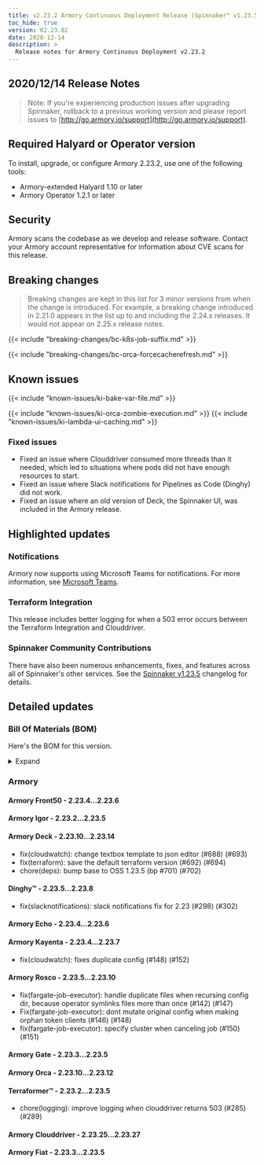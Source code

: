 ```yaml
---
title: v2.23.2 Armory Continuous Deployment Release (Spinnaker™ v1.23.5)
toc_hide: true
version: 02.23.02
date: 2020-12-14
description: >
  Release notes for Armory Continuous Deployment v2.23.2
---
```


## 2020/12/14 Release Notes

> Note: If you're experiencing production issues after upgrading Spinnaker, rollback to a previous working version and please report issues to [http://go.armory.io/support](http://go.armory.io/support).
## Required Halyard or Operator version

To install, upgrade, or configure Armory 2.23.2, use one of the following tools:

- Armory-extended Halyard 1.10 or later
- Armory Operator 1.2.1 or later

## Security

Armory scans the codebase as we develop and release software. Contact your Armory account representative for information about CVE scans for this release.

## Breaking changes
<!-- Copy/paste from the previous version if there are recent ones. We can drop breaking changes after 3 minor versions. Add new ones from OSS and Armory. -->
> Breaking changes are kept in this list for 3 minor versions from when the change is introduced. For example, a breaking change introduced in 2.21.0 appears in the list up to and including the 2.24.x releases. It would not appear on 2.25.x release notes.

{{< include "breaking-changes/bc-k8s-job-suffix.md" >}}

{{< include "breaking-changes/bc-orca-forcecacherefresh.md" >}}

## Known issues
<!-- Copy/paste known issues from the previous version if they're not fixed. Add new ones from OSS and Armory. If there aren't any issues, state that so readers don't think we forgot to fill out this section. -->

{{< include "known-issues/ki-bake-var-file.md" >}}

{{< include "known-issues/ki-orca-zombie-execution.md" >}}
{{< include "known-issues/ki-lambda-ui-caching.md" >}}

### Fixed issues

- Fixed an issue where Clouddriver consumed more threads than it needed, which led to situations where pods did not have enough resources to start.
- Fixed an issue where Slack notifications for Pipelines as Code (Dinghy) did not work.
- Fixed an issue where an old version of Deck, the Spinnaker UI, was included in the Armory release.

## Highlighted updates

<!--
Each item category (such as UI) under here should be an h3 (###). List the following info that service owners should be able to provide:
- Major changes or new features we want to call out for Armory and OSS. Changes should be grouped under end user understandable sections. For example, instead of Deck, use UI. Instead of Fiat, use Permissions.
- Fixes to any known issues from previous versions that we have in release notes. These can all be grouped under a Fixed issues H3.
-->

### Notifications

Armory now supports using Microsoft Teams for notifications. For more information, see [Microsoft Teams](https://spinnaker.io/setup/features/notifications/#microsoft-teams).

### Terraform Integration

This release includes better logging for when a 503 error occurs between the Terraform Integration and Clouddriver.

###  Spinnaker Community Contributions

There have also been numerous enhancements, fixes, and features across all of Spinnaker's other services. See the
[Spinnaker v1.23.5](https://www.spinnaker.io/community/releases/versions/1-23-5-changelog) changelog for details.

## Detailed updates

### Bill Of Materials (BOM)

Here's the BOM for this version.
<details><summary>Expand</summary>
<pre class="highlight">
<code>version: 2.23.2
timestamp: "2020-12-14 19:12:43"
services:
    clouddriver:
        commit: 99f6675d
        version: 2.23.27
    deck:
        commit: 6b904a9c
        version: 2.23.14
    dinghy:
        commit: 2af1fe54
        version: 2.23.8
    echo:
        commit: 4ee974dd
        version: 2.23.6
    fiat:
        commit: 733f0a48
        version: 2.23.5
    front50:
        commit: "19492652"
        version: 2.23.6
    gate:
        commit: 55345b5a
        version: 2.23.5
    igor:
        commit: 06ff06e0
        version: 2.23.5
    kayenta:
        commit: 6c32239a
        version: 2.23.7
    monitoring-daemon:
        version: 2.23.0
    monitoring-third-party:
        version: 2.23.0
    orca:
        commit: 95f678f3
        version: 2.23.12
    rosco:
        commit: c2b498c9
        version: 2.23.10
    terraformer:
        commit: 9da5ef59
        version: 2.23.5
dependencies:
    redis:
        version: 2:2.8.4-2
artifactSources:
    dockerRegistry: docker.io/armory
</code>
</pre>
</details>

### Armory


#### Armory Front50 - 2.23.4...2.23.6


#### Armory Igor - 2.23.2...2.23.5


#### Armory Deck - 2.23.10...2.23.14

  - fix(cloudwatch): change textbox template to json editor (#688) (#693)
  - fix(terraform): save the default terraform version (#692) (#694)
  - chore(deps): bump base to OSS 1.23.5 (bp #701) (#702)

#### Dinghy™ - 2.23.5...2.23.8

  - fix(slacknotifications): slack notifications fix for 2.23 (#298) (#302)

#### Armory Echo - 2.23.4...2.23.6


#### Armory Kayenta - 2.23.4...2.23.7

  - fix(cloudwatch): fixes duplicate config (#148) (#152)

#### Armory Rosco - 2.23.5...2.23.10

  - fix(fargate-job-executor): handle duplicate files when recursing config dir, because operator symlinks files more than once (#142) (#147)
  - Fix(fargate-job-executor): dont mutate original config when making orphan token clients (#146) (#148)
  - fix(fargate-job-executor): specify cluster when canceling job (#150) (#151)

#### Armory Gate - 2.23.3...2.23.5


#### Armory Orca - 2.23.10...2.23.12


#### Terraformer™ - 2.23.2...2.23.5

  - chore(logging): improve logging when clouddriver returns 503 (#285) (#289)

#### Armory Clouddriver - 2.23.25...2.23.27


#### Armory Fiat - 2.23.3...2.23.5
